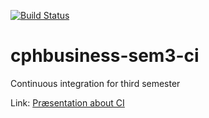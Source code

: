 [![Build Status](https://travis-ci.org/MartinLodahl/cphbusiness-sem3-ci.svg?branch=master)](https://travis-ci.org/MartinLodahl/cphbusiness-sem3-ci)

# cphbusiness-sem3-ci
Continuous integration for third semester

Link: [Præsentation about CI](https://Jegp.github.io/cphbusiness-sem3-ci/presentation.html#/)
